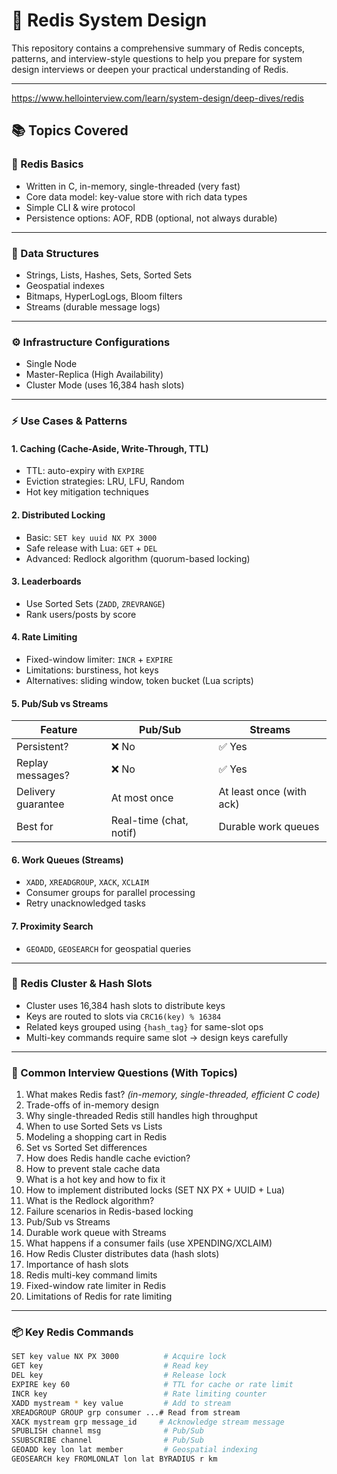 # 🧠 Redis System Design

This repository contains a comprehensive summary of Redis concepts, patterns, and interview-style questions to help you prepare for system design interviews or deepen your practical understanding of Redis.

---

https://www.hellointerview.com/learn/system-design/deep-dives/redis



## 📚 Topics Covered

### 🔹 Redis Basics
- Written in C, in-memory, single-threaded (very fast)
- Core data model: key-value store with rich data types
- Simple CLI & wire protocol
- Persistence options: AOF, RDB (optional, not always durable)

---

### 🧱 Data Structures
- Strings, Lists, Hashes, Sets, Sorted Sets
- Geospatial indexes
- Bitmaps, HyperLogLogs, Bloom filters
- Streams (durable message logs)

---

### ⚙️ Infrastructure Configurations
- Single Node
- Master-Replica (High Availability)
- Cluster Mode (uses 16,384 hash slots)

---

### ⚡ Use Cases & Patterns

#### 1. **Caching (Cache-Aside, Write-Through, TTL)**
- TTL: auto-expiry with `EXPIRE`
- Eviction strategies: LRU, LFU, Random
- Hot key mitigation techniques

#### 2. **Distributed Locking**
- Basic: `SET key uuid NX PX 3000`
- Safe release with Lua: `GET` + `DEL`
- Advanced: Redlock algorithm (quorum-based locking)

#### 3. **Leaderboards**
- Use Sorted Sets (`ZADD`, `ZREVRANGE`)
- Rank users/posts by score

#### 4. **Rate Limiting**
- Fixed-window limiter: `INCR` + `EXPIRE`
- Limitations: burstiness, hot keys
- Alternatives: sliding window, token bucket (Lua scripts)

#### 5. **Pub/Sub vs Streams**
| Feature             | Pub/Sub                | Streams                       |
|---------------------|------------------------|-------------------------------|
| Persistent?         | ❌ No                  | ✅ Yes                        |
| Replay messages?    | ❌ No                  | ✅ Yes                        |
| Delivery guarantee  | At most once           | At least once (with ack)     |
| Best for            | Real-time (chat, notif)| Durable work queues          |

#### 6. **Work Queues (Streams)**
- `XADD`, `XREADGROUP`, `XACK`, `XCLAIM`
- Consumer groups for parallel processing
- Retry unacknowledged tasks

#### 7. **Proximity Search**
- `GEOADD`, `GEOSEARCH` for geospatial queries

---

### 🧠 Redis Cluster & Hash Slots

- Cluster uses 16,384 hash slots to distribute keys
- Keys are routed to slots via `CRC16(key) % 16384`
- Related keys grouped using `{hash_tag}` for same-slot ops
- Multi-key commands require same slot → design keys carefully

---

### 🧪 Common Interview Questions (With Topics)

1. What makes Redis fast? *(in-memory, single-threaded, efficient C code)*
2. Trade-offs of in-memory design
3. Why single-threaded Redis still handles high throughput
4. When to use Sorted Sets vs Lists
5. Modeling a shopping cart in Redis
6. Set vs Sorted Set differences
7. How does Redis handle cache eviction?
8. How to prevent stale cache data
9. What is a hot key and how to fix it
10. How to implement distributed locks (SET NX PX + UUID + Lua)
11. What is the Redlock algorithm?
12. Failure scenarios in Redis-based locking
13. Pub/Sub vs Streams
14. Durable work queue with Streams
15. What happens if a consumer fails (use XPENDING/XCLAIM)
16. How Redis Cluster distributes data (hash slots)
17. Importance of hash slots
18. Redis multi-key command limits
19. Fixed-window rate limiter in Redis
20. Limitations of Redis for rate limiting

---

### 📦 Key Redis Commands

```bash
SET key value NX PX 3000          # Acquire lock
GET key                           # Read key
DEL key                           # Release lock
EXPIRE key 60                     # TTL for cache or rate limit
INCR key                          # Rate limiting counter
XADD mystream * key value         # Add to stream
XREADGROUP GROUP grp consumer ...# Read from stream
XACK mystream grp message_id     # Acknowledge stream message
SPUBLISH channel msg              # Pub/Sub
SSUBSCRIBE channel                # Pub/Sub
GEOADD key lon lat member         # Geospatial indexing
GEOSEARCH key FROMLONLAT lon lat BYRADIUS r km
